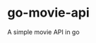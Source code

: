 # go-movie-api

<!--

#field
Web

#groups
API

#languages
Go

#frames and libs

-->

A simple movie API in go
